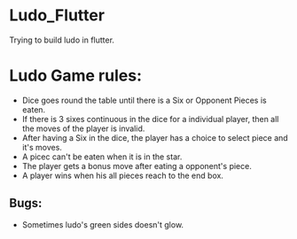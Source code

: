 # Ludo_Flutter
Trying to build ludo in flutter.


# Ludo Game rules:

- Dice goes round the table until there is a Six or Opponent Pieces is eaten.
- If there is 3 sixes continuous in the dice for a individual player, then all the moves of the player is invalid.
- After having a Six in the dice, the player has a choice to select piece and it's moves.
- A picec can't be eaten when it is in the star.
- The player gets a bonus move after eating a opponent's piece.
- A player wins when his all pieces reach to the end box.

## Bugs:

- Sometimes ludo's green sides doesn't glow. 